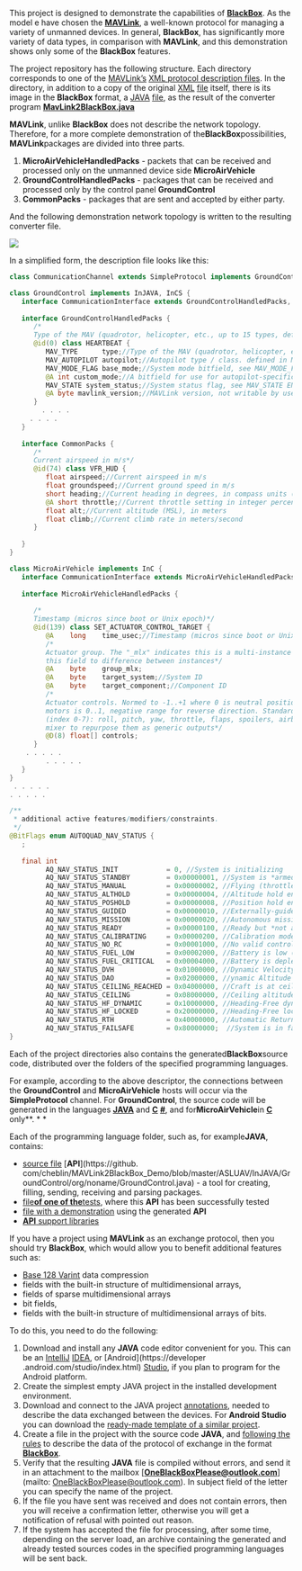 This project is designed to demonstrate the capabilities of [**BlackBox**](https://github.com/cheblin/BlackBox). As the model e have chosen the [**MAVLink**](http://qgroundcontrol.org/mavlink/start), a well-known protocol for managing a variety of unmanned devices. In general, **BlackBox**, has significantly more variety of data types, in comparison with **MAVLink**, and this demonstration shows only some of the **BlackBox** features. 

The project repository has the following structure.
Each directory corresponds to one of the [MAVLink’s](https://github.com/mavlink/mavlink/tree/master/message_definitions/v1.0) [XML protocol description files](https://github.com/mavlink/mavlink/tree/master/message_definitions/v1.0). 
In the directory, in addition to a copy of the original [XML](https://github.com/cheblin/MAVLink2BlackBox_Demo/blob/master/ASLUAV/ASLUAV.xml) [file](https://github.com/cheblin/MAVLink2BlackBox_Demo/blob/master/ASLUAV/ASLUAV.xml) itself, there is its image in the **BlackBox** format, a [JAVA](https://github.com/cheblin/MAVLink2BlackBox_Demo/blob/master/ASLUAV/ASLUAV.java) [file](https://github.com/cheblin/MAVLink2BlackBox_Demo/blob/master/ASLUAV/ASLUAV.java), as the result of the converter program [**MavLink2BlackBox.java**](https://github.com/cheblin/MAVLink2BlackBox_Demo/blob/master/MavLink2BlackBox.java)

**MAVLink**, unlike **BlackBox** does not describe the network topology. Therefore, for a more complete demonstration of the**BlackBox**possibilities, **MAVLink**packages are divided into three parts.

1. **MicroAirVehicleHandledPacks** - packets that can be received and processed only on the unmanned device side **MicroAirVehicle**
2. **GroundControlHandledPacks** - packages that can be received and processed only by the control panel **GroundControl**
3. **CommonPacks** - packages that are sent and accepted by either party.

And the following demonstration network topology is written to the resulting converter file.

![](http://www.unirail.org/wp-content/uploads/2018/02/Scheme.png)

In a simplified form, the description file looks like this:
```java
class CommunicationChannel extends SimpleProtocol implements GroundControl.CommunicationInterface, MicroAirVehicle.CommunicationInterface {}

class GroundControl implements InJAVA, InCS {
   interface CommunicationInterface extends GroundControlHandledPacks, CommonPacks {}
   
   interface GroundControlHandledPacks {
      /*
      Type of the MAV (quadrotor, helicopter, etc., up to 15 types, defined in MAV_TYPE ENUM)*/
      @id(0) class HEARTBEAT {
         MAV_TYPE      type;//Type of the MAV (quadrotor, helicopter, etc., up to 15 types, defined in MAV_TYPE ENUM)
         MAV_AUTOPILOT autopilot;//Autopilot type / class. defined in MAV_AUTOPILOT ENUM
         MAV_MODE_FLAG base_mode;//System mode bitfield, see MAV_MODE_FLAG ENUM in mavlink/include/mavlink_types.h
         @A int custom_mode;//A bitfield for use for autopilot-specific flags.
         MAV_STATE system_status;//System status flag, see MAV_STATE ENUM
         @A byte mavlink_version;//MAVLink version, not writable by user, gets added by protocol because of magic data type: uint8_t_mavlink_versio
      }
     	. . . .
	 . . . .
   }
   
   interface CommonPacks {
      /*
      Current airspeed in m/s*/
      @id(74) class VFR_HUD {
         float airspeed;//Current airspeed in m/s
         float groundspeed;//Current ground speed in m/s
         short heading;//Current heading in degrees, in compass units (0..360, 0=north)
         @A short throttle;//Current throttle setting in integer percent, 0 to 100
         float alt;//Current altitude (MSL), in meters
         float climb;//Current climb rate in meters/second
      }
      
   }
}

class MicroAirVehicle implements InC {
   interface CommunicationInterface extends MicroAirVehicleHandledPacks, GroundControl.CommonPacks {}
   
   interface MicroAirVehicleHandledPacks {
      
      /*
      Timestamp (micros since boot or Unix epoch)*/
      @id(139) class SET_ACTUATOR_CONTROL_TARGET {
         @A    long    time_usec;//Timestamp (micros since boot or Unix epoch)
         /*
         Actuator group. The "_mlx" indicates this is a multi-instance message and a MAVLink parser should use
         this field to difference between instances*/
         @A    byte    group_mlx;
         @A    byte    target_system;//System ID
         @A    byte    target_component;//Component ID
         /*
         Actuator controls. Normed to -1..+1 where 0 is neutral position. Throttle for single rotation direction
         motors is 0..1, negative range for reverse direction. Standard mapping for attitude controls (group 0):
         (index 0-7): roll, pitch, yaw, throttle, flaps, spoilers, airbrakes, landing gear. Load a pass-through
         mixer to repurpose them as generic outputs*/
         @D(8) float[] controls;
      }
	. . . . .
      	 . . . . . 
   }
}
 . . . . .
. . . . . 

/**
 * additional active features/modifiers/constraints.
 */
@BitFlags enum AUTOQUAD_NAV_STATUS {
   ;
   
   final int
         AQ_NAV_STATUS_INIT            = 0, //System is initializing
         AQ_NAV_STATUS_STANDBY         = 0x00000001, //System is *armed* and standing by, with no throttle input and no autonomous mode
         AQ_NAV_STATUS_MANUAL          = 0x00000002, //Flying (throttle input detected), assumed under manual control unless other mode bits are set
         AQ_NAV_STATUS_ALTHOLD         = 0x00000004, //Altitude hold engaged
         AQ_NAV_STATUS_POSHOLD         = 0x00000008, //Position hold engaged
         AQ_NAV_STATUS_GUIDED          = 0x00000010, //Externally-guided (eg. GCS) navigation mode
         AQ_NAV_STATUS_MISSION         = 0x00000020, //Autonomous mission execution mode
         AQ_NAV_STATUS_READY           = 0x00000100, //Ready but *not armed*
         AQ_NAV_STATUS_CALIBRATING     = 0x00000200, //Calibration mode active
         AQ_NAV_STATUS_NO_RC           = 0x00001000, //No valid control input (eg. no radio link)
         AQ_NAV_STATUS_FUEL_LOW        = 0x00002000, //Battery is low (stage 1 warning)
         AQ_NAV_STATUS_FUEL_CRITICAL   = 0x00004000, //Battery is depleted (stage 2 warning)
         AQ_NAV_STATUS_DVH             = 0x01000000, //Dynamic Velocity Hold is active (PH with proportional manual direction override)
         AQ_NAV_STATUS_DAO             = 0x02000000, //ynamic Altitude Override is active (AH with proportional manual adjustment)
         AQ_NAV_STATUS_CEILING_REACHED = 0x04000000, //Craft is at ceiling altitude
         AQ_NAV_STATUS_CEILING         = 0x08000000, //Ceiling altitude is set
         AQ_NAV_STATUS_HF_DYNAMIC      = 0x10000000, //Heading-Free dynamic mode active
         AQ_NAV_STATUS_HF_LOCKED       = 0x20000000, //Heading-Free locked mode active
         AQ_NAV_STATUS_RTH             = 0x40000000, //Automatic Return to Home is active
         AQ_NAV_STATUS_FAILSAFE        = 0x80000000;  //System is in failsafe recovery mode
}
```
Each of the project directories also contains the generated**BlackBox**source code, distributed over the folders of the specified programming languages.

For example, according to the above descriptor, the connections between the **GroundControl** and **MicroAirVehicle** hosts will occur via the **SimpleProtocol** channel. For **GroundControl**, the source code will be generated in the languages [**JAVA**](https://github.com/cheblin/MAVLink2BlackBox_Demo/tree/master/ASLUAV/InJAVA/GroundControl/org/noname) and [**C**](https://github.com/cheblin/MAVLink2BlackBox_Demo/tree/master/ASLUAV/IncS/GroundControl) [**#**](https://github.com/cheblin/MAVLink2BlackBox_Demo/tree/master/ASLUAV/InCS/GroundControl), and for**MicroAirVehicle**in [**C**](https://github.com/cheblin/MAVLink2BlackBox_Demo/tree/master/ASLUAV/InC/MicroAirVehicle) only**. * *

Each of the programming language folder, such as, for example**JAVA**, contains:

- [source file](https://github.com/cheblin/MAVLink2BlackBox_Demo/blob/master/ASLUAV/InJAVA/GroundControl/org/noname/GroundControl.java) [**API**](https://github. com/cheblin/MAVLink2BlackBox_Demo/blob/master/ASLUAV/InJAVA/GroundControl/org/noname/GroundControl.java) - a tool for creating, filling, sending, receiving and parsing packages.
- [file**of one of the**tests](https://github.com/cheblin/MAVLink2BlackBox_Demo/blob/master/ASLUAV/InJAVA/GroundControl/org/noname/Test.java), where this **API** has been successfully tested
- [file with a demonstration](https://github.com/cheblin/MAVLink2BlackBox_Demo/blob/master/ASLUAV/InJAVA/GroundControl/org/noname/Demo.java) using the generated **API**
- [**API** support libraries](https://github.com/cheblin/MAVLink2BlackBox_Demo/tree/master/ASLUAV/InJAVA/GroundControl/org/unirail/BlackBox)

If you have a project using **MAVLink** as an exchange protocol, then you should try **BlackBox**, which would allow you to benefit additional features such as:
- [Base 128 Varint](https://developers.google.com/protocol-buffers/docs/encoding) data compression
- fields with the built-in structure of multidimensional arrays,
- fields of sparse multidimensional arrays
- bit fields,
- fields with the built-in structure of multidimensional arrays of bits.
 
To do this, you need to do the following:

1. Download and install any **JAVA** code editor convenient for you. This can be an [IntelliJ](https://www.jetbrains.com/idea/) [IDEA](https://www.jetbrains.com/idea/), or [Android](https://developer .android.com/studio/index.html) [Studio](https://developer.android.com/studio/index.html), if you plan to program for the Android platform.
2. Create the simplest empty JAVA project in the installed development environment.
3. Download and connect to the JAVA project [annotations](https://github.com/cheblin/BlackBox/tree/master/org/unirail/BlackBox), needed to describe the data exchanged between the devices. For **Android Studio** you can download the [ready-made template of a similar project](https://github.com/cheblin/BlackBox/raw/master/BlackBoxDescriptionEditor.zip).
4. Create a file in the project with the source code **JAVA**, and [following the rules](http://www.unirail.org/?lang=en) to describe the data of the protocol of exchange in the format [**BlackBox**]( https://github.com/cheblin/BlackBox/raw/master/BlackBoxDescriptionEditor.zip).
5. Verify that the resulting **JAVA** file is compiled without errors, and send it in an attachment to the mailbox [**OneBlackBoxPlease@outlook.com**](mailto: OneBlackBoxPlease@outlook.com). In subject field of the letter you can specify the name of the project.
6. If the file you have sent was received and does not contain errors, then you will receive a confirmation letter, otherwise you will get a notification of refusal with pointed out reason.
7. If the system has accepted the file for processing, after some time, depending on the server load, an archive containing the generated and already tested sources codes in the specified programming languages will be sent back.
